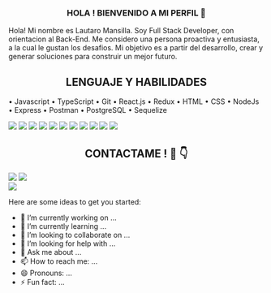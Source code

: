<h3 align= "center"> HOLA ! BIENVENIDO A MI PERFIL 👋 </h3>

<div>
  <p>
    Hola! Mi nombre es Lautaro Mansilla. Soy Full Stack Developer, con orientacion al Back-End.
    Me considero una persona proactiva y entusiasta, a la cual le gustan los desafios. Mi objetivo es a partir del desarrollo, crear y generar soluciones para construir un mejor futuro. 
  </p>

</div>

<div>
<h2 align= "center" >LENGUAJE Y HABILIDADES</H2>
<p>
  • Javascript • TypeScript • Git • React.js • Redux • HTML • CSS • NodeJs • Express • Postman • PostgreSQL • Sequelize   
</p>

  <div>
    <img src= "https://img.shields.io/badge/JavaScript-F7DF1E?style=for-the-badge&logo=javascript&logoColor=black"/>
    <img src= "https://img.shields.io/badge/TypeScript-007ACC?style=for-the-badge&logo=typescript&logoColor=white"/>
    <img src= "https://img.shields.io/badge/React-20232A?style=for-the-badge&logo=react&logoColor=61DAFB"/>
    <img src= "https://img.shields.io/badge/Redux-593D88?style=for-the-badge&logo=redux&logoColor=white"/>
    <img src= "https://img.shields.io/badge/HTML5-E34F26?style=for-the-badge&logo=html5&logoColor=white"/>
    <img src= "https://img.shields.io/badge/CSS3-1572B6?style=for-the-badge&logo=css3&logoColor=white"/>
    <img src= "https://img.shields.io/badge/Node.js-43853D?style=for-the-badge&logo=node.js&logoColor=white"/>
    <img src= "https://img.shields.io/badge/Express.js-404D59?style=for-the-badge"/>
    <img src="https://img.shields.io/badge/PostgreSQL-316192?style=for-the-badge&logo=postgresql&logoColor=white"/>
    <img src= "https://img.shields.io/badge/SQLite-07405E?style=for-the-badge&logo=sqlite&logoColor=white"/>
    <img src= "https://img.shields.io/badge/MySQL-00000F?style=for-the-badge&logo=mysql&logoColor=white"/>    
  </div>

</div>

<div>
  <h2 align= "center" >CONTACTAME ! 🤝 👇 </h2>  
  <a href= "https://www.linkedin.com/in/lautaro-mansilla/" ><img src= "https://img.shields.io/badge/LinkedIn-0077B5?style=for-the-badge&logo=linkedin&logoColor=white"></a>
  <a href= "mailto:mansillaalau@gmail.com"><img src= "https://img.shields.io/badge/Gmail-D14836?style=for-the-badge&logo=gmail&logoColor=white"></a>
</div>


<div>
  <img src= "https://github-readme-stats.vercel.app/api/top-langs/?username=laumansillaa&layout=compact"/>
  
</div>




Here are some ideas to get you started:

- 🔭 I’m currently working on ...
- 🌱 I’m currently learning ...
- 👯 I’m looking to collaborate on ...
- 🤔 I’m looking for help with ...
- 💬 Ask me about ...
- 📫 How to reach me: ...
- 😄 Pronouns: ...
- ⚡ Fun fact: ...

